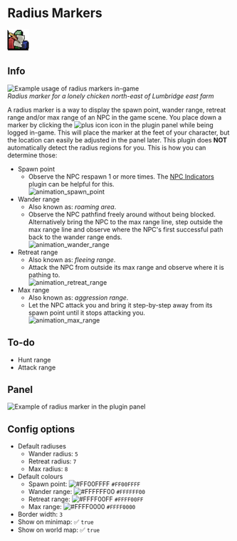 # Radius Markers
![Icon](icon.png)

## Info
![Example usage of radius markers in-game](https://user-images.githubusercontent.com/53493631/135122278-a9649fa5-e567-4ac3-86ba-6f14a544113c.png)  
*Radius marker for a lonely chicken north-east of Lumbridge east farm*

A radius marker is a way to display the spawn point, wander range, retreat range and/or max range of an NPC in the game scene. You place down a marker by clicking the ![plus icon](../radius-markers/src/main/resources/com/radiusmarkers/add_icon.png) icon in the plugin panel while being logged in-game. This will place the marker at the feet of your character, but the location can easily be adjusted in the panel later. This plugin does **NOT** automatically detect the radius regions for you. This is how you can determine those:
- Spawn point
  - Observe the NPC respawn 1 or more times. The [NPC Indicators](https://github.com/runelite/runelite/wiki/NPC-Indicators) plugin can be helpful for this.  
  ![animation_spawn_point](https://user-images.githubusercontent.com/53493631/134697466-45f9882f-92f2-4ed1-913c-58f722c088d9.gif)
- Wander range
  - Also known as: *roaming area*.
  - Observe the NPC pathfind freely around without being blocked. Alternatively bring the NPC to the max range line, step outside the max range line and observe where the NPC's first successful path back to the wander range ends.  
  ![animation_wander_range](https://user-images.githubusercontent.com/53493631/134697674-613b397b-7587-48aa-a4d0-8770f1b52a6b.gif)
- Retreat range
  - Also known as: *fleeing range*.
  - Attack the NPC from outside its max range and observe where it is pathing to.  
  ![animation_retreat_range](https://user-images.githubusercontent.com/53493631/134697790-86aaebe2-1209-49ff-97be-ac44d90c2294.gif)
- Max range
  - Also known as: *aggression range*.
  - Let the NPC attack you and bring it step-by-step away from its spawn point until it stops attacking you.  
  ![animation_max_range](https://user-images.githubusercontent.com/53493631/134697819-1e7b5be2-76a1-4265-ae32-a0e4489abf6c.gif)

## To-do
- Hunt range
- Attack range

## Panel
![Example of radius marker in the plugin panel](https://user-images.githubusercontent.com/53493631/135182247-5cd2dbe6-25f6-4e11-ba64-1896dbc373e7.png)

## Config options
- Default radiuses
  - Wander radius: `5`
  - Retreat radius: `7`
  - Max radius: `8`
- Default colours
  - Spawn point: ![#FF00FFFF](https://via.placeholder.com/15/00FFFF/000000?text=+) `#FF00FFFF`
  - Wander range: ![#FFFFFF00](https://via.placeholder.com/15/FFFF00/000000?text=+) `#FFFFFF00`
  - Retreat range: ![#FFFF00FF](https://via.placeholder.com/15/FF00FF/000000?text=+) `#FFFF00FF`
  - Max range: ![#FFFF0000](https://via.placeholder.com/15/FF0000/000000?text=+) `#FFFF0000`
- Border width: `3`
- Show on minimap: ✅ `true`
- Show on world map: ✅ `true`
